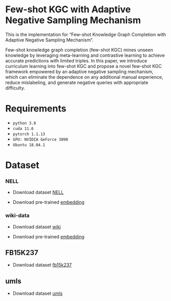# Few-shot KGC with Adaptive Negative Sampling Mechanism
This is the implementation for “Few-shot Knowledge Graph Completion with Adaptive Negative Sampling Mechanism“.

Few-shot knowledge graph completion (few-shot KGC) mines unseen knowledge by leveraging meta-learning and contrastive learning to achieve accurate predictions with limited triples.
In this paper, we introduce curriculum learning into few-shot KGC and propose a novel few-shot KGC framework empowered by an adaptive negative sampling mechanism, which can eliminate the dependence on any additional manual experience, reduce mislabeling, and generate negative queries with appropriate difficulty. 



# Requirements
* `python 3.8`
* `cuda 11.6`
* `pytorch 1.1.13`
* `GPU: NVIDIA GeForce 3090`
* `Ubuntu 18.04.1`



# Dataset

### NELL
    
* Download dataset [NELL](https://sites.cs.ucsb.edu/~xwhan/datasets/nell.tar.gz)

* Download pre-trained [embedding](https://drive.google.com/file/d/1XXvYpTSTyCnN-PBdUkWBXwXBI99Chbps/view)
    
### wiki-data

* Download dataset [wiki](https://sites.cs.ucsb.edu/~xwhan/datasets/wiki.tar.gz)

* Download pre-trained [embedding](https://drive.google.com/file/d/1_3HBJde2KVMhBgJeGN1-wyvW88gRU1iL/view)

## FB15K237

* Download dataset [fb15k237]()

## umls

* Download dataset [umls]()

